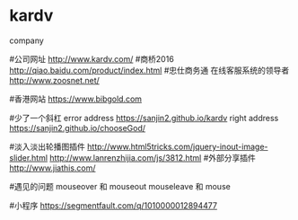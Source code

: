 # kardv
company 

#公司网址
http://www.kardv.com/
#商桥2016
http://qiao.baidu.com/product/index.html
#忠仕商务通 在线客服系统的领导者
http://www.zoosnet.net/

#香港网站
https://www.bibgold.com

#少了一个斜杠
error address
https://sanjin2.github.io/kardv
right address
https://sanjin2.github.io/chooseGod/




#淡入淡出轮播图插件
http://www.html5tricks.com/jquery-inout-image-slider.html
http://www.lanrenzhijia.com/js/3812.html
#外部分享插件
http://www.jiathis.com/





#遇见的问题
mouseover 和 mouseout
mouseleave 和 mouse

#小程序
https://segmentfault.com/q/1010000012894477

